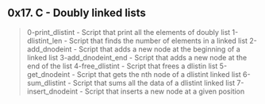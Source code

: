 ## 0x17. C - Doubly linked lists
> 0-print_dlistint - Script that print all the elements of doubly list
> 1-dlistint_len - Script that finds the number of elements in a linked list
> 2-add_dnodeint - Script that adds a new node at the beginning of a linked list
> 3-add_dnodeint_end - Script that adds a new node at the end of the list
> 4-free_dlistint - Script that frees a dlistin list
> 5-get_dnodeint - Script that gets the nth node of a dlistint linked list
> 6-sum_dlistint - Script that sums all the data of a dlistint linked list
> 7-insert_dnodeint - Script that inserts a new node at a given position

